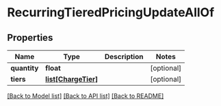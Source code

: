 # RecurringTieredPricingUpdateAllOf

## Properties
Name | Type | Description | Notes
------------ | ------------- | ------------- | -------------
**quantity** | **float** |  | [optional] 
**tiers** | [**list[ChargeTier]**](ChargeTier.md) |  | [optional] 

[[Back to Model list]](../README.md#documentation-for-models) [[Back to API list]](../README.md#documentation-for-api-endpoints) [[Back to README]](../README.md)



